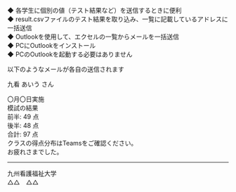 ◆ 各学生に個別の値（テスト結果など）を送信するときに便利  
◆ result.csvファイルのテスト結果を取り込み、一覧に記載しているアドレスに一括送信  
◆ Outlookを使用して、エクセルの一覧からメールを一括送信  
◆ PCにOutlookをインストール  
◆ PCのOutlookを起動する必要はありません  
  
以下のようなメールが各自の送信されます  
  
九看 あいう さん  
  
〇月〇日実施  
模試の結果  
前半: 49 点  
後半: 48 点  
合計: 97 点  
クラスの得点分布はTeamsをご確認ください。  
お疲れさまでした。  

---  
九州看護福祉大学  
△△　△△

